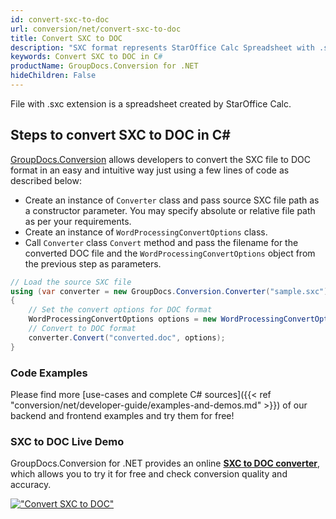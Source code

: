 ```yaml
---
id: convert-sxc-to-doc
url: conversion/net/convert-sxc-to-doc
title: Convert SXC to DOC
description: "SXC format represents StarOffice Calc Spreadsheet with .sxc extension. Learn how to convert SXC to DOC file programmatically in C# language using GroupDocs.Conversion for .NET library."
keywords: Convert SXC to DOC in C#
productName: GroupDocs.Conversion for .NET
hideChildren: False
---
```


File with .sxc extension is a spreadsheet created by StarOffice Calc.

## Steps to convert SXC to DOC in C#

[GroupDocs.Conversion](https://products.groupdocs.com/conversion/net) allows developers to convert the SXC file to DOC format in an easy and intuitive way just using a few lines of code as described below:

* Create an instance of `Converter` class and pass source SXC file path as a constructor parameter. You may specify absolute or relative file path as per your requirements. 
* Create an instance of `WordProcessingConvertOptions` class.
* Call `Converter` class `Convert` method and pass the filename for the converted DOC file and the `WordProcessingConvertOptions` object from the previous step as parameters.

```csharp
// Load the source SXC file
using (var converter = new GroupDocs.Conversion.Converter("sample.sxc"))
{
    // Set the convert options for DOC format
    WordProcessingConvertOptions options = new WordProcessingConvertOptions();
    // Convert to DOC format
    converter.Convert("converted.doc", options);
}
```

### Code Examples

Please find more [use-cases and complete C# sources]({{< ref "conversion/net/developer-guide/examples-and-demos.md" >}}) of our backend and frontend examples and try them for free!

### SXC to DOC Live Demo

GroupDocs.Conversion for .NET provides an online [**SXC to DOC converter**](https://products.groupdocs.app/conversion/sxc-to-doc), which allows you to try it for free and check conversion quality and accuracy.

[!["Convert SXC to DOC"](conversion/net/images/convert-sxc-to-doc.png)](https://products.groupdocs.app/conversion/sxc-to-doc)